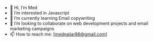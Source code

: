 - 👋 Hi, I’m Med
- 👀 I’m interested in Javascript
- 🌱 I’m currently learning Email copywriting
- 💞️ I’m looking to collaborate on web development projects and email marketing campaigns
- 📫 How to reach me: [mednajjar86@gmail.com]
